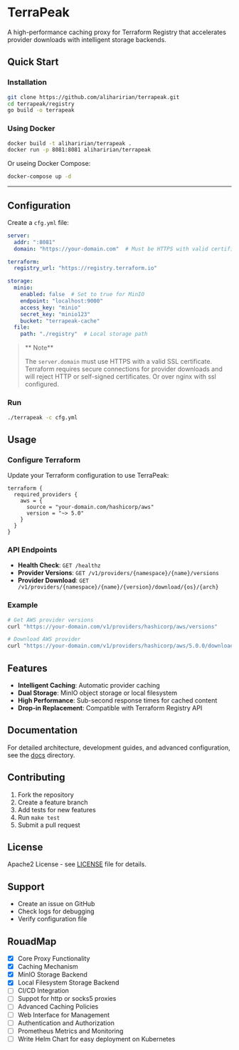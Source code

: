 # TerraPeak

A high-performance caching proxy for Terraform Registry that accelerates provider downloads with intelligent storage backends.

## Quick Start

### Installation

```bash
git clone https://github.com/aliharirian/terrapeak.git
cd terrapeak/registry
go build -o terrapeak
```

### Using Docker

```bash
docker build -t aliharirian/terrapeak .
docker run -p 8081:8081 aliharirian/terrapeak
```
Or useing Docker Compose:

```bash
docker-compose up -d
```
****

## Configuration

Create a `cfg.yml` file:

```yaml
server:
  addr: ":8081"
  domain: "https://your-domain.com"  # Must be HTTPS with valid certificate

terraform:
  registry_url: "https://registry.terraform.io"

storage:
  minio:
    enabled: false  # Set to true for MinIO
    endpoint: "localhost:9000"
    access_key: "minio"
    secret_key: "minio123"
    bucket: "terrapeak-cache"
  file:
    path: "./registry"  # Local storage path
```

> ** Note**
>
> The `server.domain` must use HTTPS with a valid SSL certificate. Terraform requires secure connections for provider downloads and will reject HTTP or self-signed certificates.
> Or over nginx with ssl configured.

### Run

```bash
./terrapeak -c cfg.yml
```

## Usage

### Configure Terraform

Update your Terraform configuration to use TerraPeak:

```hcl
terraform {
  required_providers {
    aws = {
      source = "your-domain.com/hashicorp/aws"
      version = "~> 5.0"
    }
  }
}
```

### API Endpoints

- **Health Check**: `GET /healthz`
- **Provider Versions**: `GET /v1/providers/{namespace}/{name}/versions`
- **Provider Download**: `GET /v1/providers/{namespace}/{name}/{version}/download/{os}/{arch}`

### Example

```bash
# Get AWS provider versions
curl "https://your-domain.com/v1/providers/hashicorp/aws/versions"

# Download AWS provider
curl "https://your-domain.com/v1/providers/hashicorp/aws/5.0.0/download/linux/amd64"
```

## Features

- **Intelligent Caching**: Automatic provider caching
- **Dual Storage**: MinIO object storage or local filesystem
- **High Performance**: Sub-second response times for cached content
- **Drop-in Replacement**: Compatible with Terraform Registry API

## Documentation

For detailed architecture, development guides, and advanced configuration, see the [docs](./docs/Document.md) directory.

## Contributing

1. Fork the repository
2. Create a feature branch
3. Add tests for new features
4. Run `make test`
5. Submit a pull request

## License

Apache2 License - see [LICENSE](LICENSE) file for details.

## Support

- Create an issue on GitHub
- Check logs for debugging
- Verify configuration file


## RouadMap
- [x] Core Proxy Functionality
- [x] Caching Mechanism
- [x] MinIO Storage Backend
- [x] Local Filesystem Storage Backend
- [ ] CI/CD Integration
- [ ] Suppot for http or socks5 proxies
- [ ] Advanced Caching Policies
- [ ] Web Interface for Management
- [ ] Authentication and Authorization
- [ ] Prometheus Metrics and Monitoring
- [ ] Write Helm Chart for easy deployment on Kubernetes
